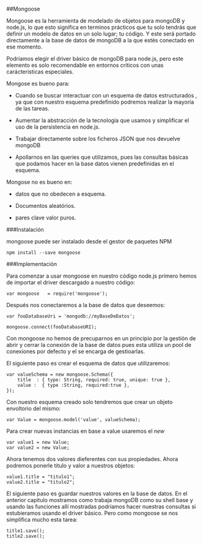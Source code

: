 ##Mongoose

Mongoose es la herramienta de modelado de objetos para mongoDB y node.js, lo que esto significa en terminos prácticos que tu solo tendrás que definir un modelo de datos en un solo lugar; tu código. Y este será portado directamente a la base de datos de mongoDB a la que estés conectado en ese momento. 

Podríamos elegir el driver básico de mongoDB para node.js, pero este elemento es solo recomendable en entornos críticos con unas carácteristicas especiales.

Mongose es bueno para:

*  Cuando se buscar interactuar con un esquema de datos estructurados , ya que con nuestro esquema predefinido podremos realizar la mayoría de las tareas.

* Aumentar la abstracción de la tecnología que usamos y simplificar el uso de la persistencia en node.js.

* Trabajar directamente sobre los ficheros JSON que nos devuelve mongoDB 

* Apollarnos en las queries que utilizamos, pues las consultas básicas que podamos hacer en la base datos vienen predefinidas en el esquema.

Mongose no es bueno en:

* datos que no obedecen a esquema.

* Documentos aleatórios.

* pares clave valor puros.

###Instalación

mongoose puede ser instalado desde el gestor de paquetes NPM 
    
    npm install --save mongoose
    
###Implementación

Para comenzar a usar mongoose en nuestro código node.js primero hemos de importar el driver descargado a nuestro código:
    
    var mongoose   = require('mongoose');
    
Después nos conectaremos a la base de datos que deseemos:

    var fooDatabaseUri = 'mongodb://myBaseDeDatos';
    
    mongoose.connect(fooDatabaseURI);
    
Con mongoose no hemos de precuparnos en un principio por la gestión de abrir y cerrar la conexión de la base de datos pues esta utiliza un pool de conexiones por defecto y el se encarga de gestioarlas.

El siguiente paso es crear el esquema de datos que utilizaremos:

    var valueSchema = new mongoose.Schema({
        title  : { type: String, required: true, unique: true },
        value :  { type :String, required:true },
    });

Con nuestro esquema creado solo tendremos que crear un objeto envoltorio del mismo:

    var Value = mongoose.model('value', valueSchema); 
    
Para crear nuevas instancias en base a value usaremos el *new*

    var value1 = new Value;
    var value2 = new Value;
    
Ahora tenemos dos valores dieferentes con sus propiedades. Ahora podremos ponerle titulo y valor a nuestros objetos:

    value1.title = "titulo1";
    value2.title = "titulo2";
    
El siguiente paso es guardar nuestros valores en la base de datos. En el anterior capitulo mostramos como trabaja mongoDB como su shell base y usando las funciones allí mostradas podríamos hacer nuestras consultas si estubieramos usando el driver básico. Pero como mongoose se nos simplifica mucho esta tarea:

    title1.save();
    title2.save();
    